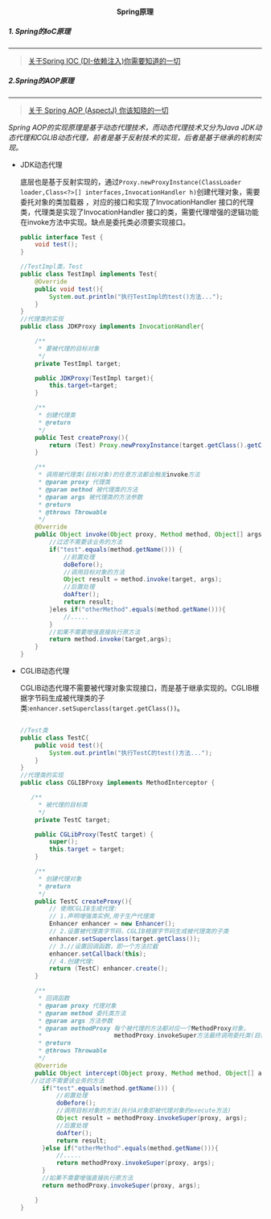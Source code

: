<h4 align="center">Spring原理</h4>

##### 1. Spring的IoC原理

------

> [关于Spring IOC (DI-依赖注入)你需要知道的一切]([https://blog.csdn.net/javazejian/article/details/54561302#spring-ioc-%E7%9A%84%E5%8E%9F%E7%90%86%E6%A6%82%E8%BF%B0](https://blog.csdn.net/javazejian/article/details/54561302#spring-ioc-的原理概述))

##### 2.Spring的AOP原理

---

> [关于 Spring AOP (AspectJ) 你该知晓的一切]([https://blog.csdn.net/javazejian/article/details/56267036#spring-aop%E7%9A%84%E5%AE%9E%E7%8E%B0%E5%8E%9F%E7%90%86%E6%A6%82%E8%A6%81](https://blog.csdn.net/javazejian/article/details/56267036#spring-aop的实现原理概要))

*Spring AOP的实现原理是基于动态代理技术，而动态代理技术又分为Java JDK动态代理和CGLIB动态代理，前者是基于反射技术的实现，后者是基于继承的机制实现。*

- JDK动态代理

  底层也是基于反射实现的，通过`Proxy.newProxyInstance(ClassLoader loader,Class<?>[] interfaces,InvocationHandler h)`创建代理对象，需要委托对象的类加载器 ，对应的接口和实现了InvocationHandler 接口的代理类，代理类是实现了InvocationHandler 接口的类，需要代理增强的逻辑功能在invoke方法中实现。缺点是委托类必须要实现接口。

  ```java
  public interface Test {
      void test();
  }
  
  //TestImpl类，Test
  public class TestImpl implements Test{
      @Override
      public void test(){
          System.out.println("执行TestImpl的test()方法...");
      }
  }
  //代理类的实现
  public class JDKProxy implements InvocationHandler{
  
      /**
       * 要被代理的目标对象
       */
      private TestImpl target;
  
      public JDKProxy(TestImpl target){
          this.target=target;
      }
  
      /**
       * 创建代理类
       * @return
       */
      public Test createProxy(){
          return (Test) Proxy.newProxyInstance(target.getClass().getClassLoader(),target.getClass().getInterfaces(),this);
      }
  
      /**
       * 调用被代理类(目标对象)的任意方法都会触发invoke方法
       * @param proxy 代理类
       * @param method 被代理类的方法
       * @param args 被代理类的方法参数
       * @return
       * @throws Throwable
       */
      @Override
      public Object invoke(Object proxy, Method method, Object[] args) throws Throwable {
          //过滤不需要该业务的方法
          if("test".equals(method.getName())) {
              //前置处理
              doBefore();
              //调用目标对象的方法
              Object result = method.invoke(target, args);
              //后置处理
              doAfter();
              return result;
          }eles if("otherMethod".equals(method.getName())){
              //.....
          }
          //如果不需要增强直接执行原方法
          return method.invoke(target,args);
      }
  }
  ```

- CGLIB动态代理

  CGLIB动态代理不需要被代理对象实现接口，而是基于继承实现的。CGLIB根据字节码生成被代理类的子类:`enhancer.setSuperclass(target.getClass())`。

  ```java
  
  //Test类
  public class TestC{
      public void test(){
          System.out.println("执行TestC的test()方法...");
      }
  }
  //代理类的实现
  public class CGLIBProxy implements MethodInterceptor {
  
     /**
       * 被代理的目标类
       */
      private TestC target;
  
      public CGLibProxy(TestC target) {
          super();
          this.target = target;
      }
  
      /**
       * 创建代理对象
       * @return
       */
      public TestC createProxy(){
          // 使用CGLIB生成代理:
          // 1.声明增强类实例,用于生产代理类
          Enhancer enhancer = new Enhancer();
          // 2.设置被代理类字节码，CGLIB根据字节码生成被代理类的子类
          enhancer.setSuperclass(target.getClass());
          // 3.//设置回调函数，即一个方法拦截
          enhancer.setCallback(this);
          // 4.创建代理:
          return (TestC) enhancer.create();
      }
  
      /**
       * 回调函数
       * @param proxy 代理对象
       * @param method 委托类方法
       * @param args 方法参数
       * @param methodProxy 每个被代理的方法都对应一个MethodProxy对象，
       *                    methodProxy.invokeSuper方法最终调用委托类(目标类)的原始方法
       * @return
       * @throws Throwable
       */
      @Override
      public Object intercept(Object proxy, Method method, Object[] args, MethodProxy methodProxy) throws Throwable {
     //过滤不需要该业务的方法
        if("test".equals(method.getName())) {
            //前置处理
            doBefore();
            //调用目标对象的方法(执行A对象即被代理对象的execute方法)
            Object result = methodProxy.invokeSuper(proxy, args);
            //后置处理
            doAfter();
            return result;
        }else if("otherMethod".equals(method.getName())){
            //.....
            return methodProxy.invokeSuper(proxy, args);
        }
        //如果不需要增强直接执行原方法
        return methodProxy.invokeSuper(proxy, args);
  
      }
  }
  ```

  